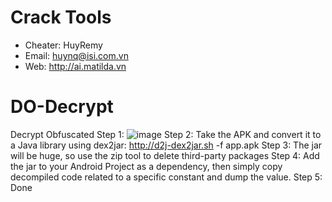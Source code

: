 # Crack Tools
- Cheater: HuyRemy
- Email: huynq@isi.com.vn
- Web: http://ai.matilda.vn
# DO-Decrypt
Decrypt Obfuscated
Step 1:
![image](https://github.com/huyremy/DO-Decrypt/assets/2125897/7e0e392c-ba2e-4613-a581-d6af0d17f885)
Step 2:
Take the APK and convert it to a Java library using dex2jar: http://d2j-dex2jar.sh -f app.apk
Step 3:
The jar will be huge, so use the zip tool to delete third-party packages
Step 4:
Add the jar to your Android Project as a dependency, then simply copy decompiled code related to a specific constant and dump the value.
Step 5:
Done

